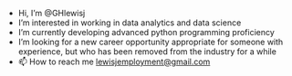 -  Hi, I’m @GHlewisj
-  I’m interested in working in data analytics and data science
-  I’m currently developing advanced python programming proficiency
-  I’m looking for a new career opportunity appropriate for someone with experience, but who has been removed from the industry for a while
- 📫 How to reach me lewisjemployment@gmail.com

<!---
GHlewisj/GHlewisj is a ✨ special ✨ repository because its `README.md` (this file) appears on your GitHub profile.
You can click the Preview link to take a look at your changes.
--->
